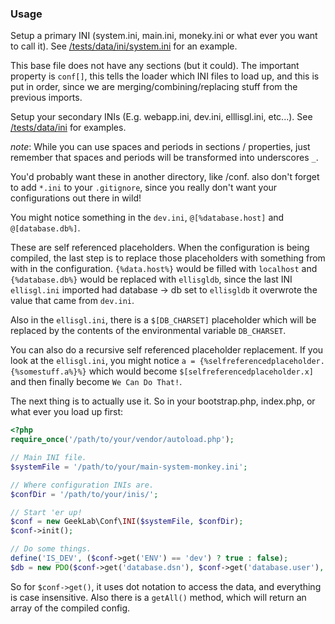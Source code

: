 ### Usage
Setup a primary INI (system.ini, main.ini, moneky.ini or what ever you want to call it). See [/tests/data/ini/system.ini](/tests/data/ini/system.ini) for an example.

This base file does not have any sections (but it could). The important property is `conf[]`, this tells the loader which INI files to load up, and this is put in order, since we are merging/combining/replacing stuff from the previous imports.

Setup your secondary INIs (E.g. webapp.ini, dev.ini, elllisgl.ini, etc...). See [/tests/data/ini](/tests/data/ini) for examples.

_note_: While you can use spaces and periods in sections / properties, just remember that spaces and periods will be transformed into underscores `_`.

You'd probably want these in another directory, like /conf. also don't forget to add `*.ini` to your `.gitignore`, since you really don't want your configurations out there in wild! 

You might notice something in the `dev.ini`, `@[%database.host]` and `@[database.db%]`.

These are self referenced placeholders. When the configuration is being compiled, the last step is to replace those placeholders with something from with in the configuration. `{%data.host%}` would be filled with `localhost` and  `{%database.db%}` would be replaced with `ellisgldb`, since the last INI `ellisgl.ini` imported had database -> db set to `ellisgldb` it overwrote the value that came from `dev.ini`.

Also in the `ellisgl.ini`, there is a `$[DB_CHARSET]` placeholder which will be replaced by the contents of the environmental variable `DB_CHARSET`.

You can also do a recursive self referenced placeholder replacement. If you look at the `ellisgl.ini`, you might notice `a = {%selfreferencedplaceholder.{%somestuff.a%}%}` which would become `$[selfreferencedplaceholder.x]` and then finally become `We Can Do That!`. 

The next thing is to actually use it. So in your bootstrap.php, index.php, or what ever you load up first:

```PHP
<?php
require_once('/path/to/your/vendor/autoload.php');

// Main INI file.
$systemFile = '/path/to/your/main-system-monkey.ini';

// Where configuration INIs are.
$confDir = '/path/to/your/inis/';

// Start 'er up!
$conf = new GeekLab\Conf\INI($systemFile, $confDir);
$conf->init();

// Do some things.
define('IS_DEV', ($conf->get('ENV') == 'dev') ? true : false);
$db = new PDO($conf->get('database.dsn'), $conf->get('database.user'), $conf->get('database.pass'));
```

So for `$conf->get()`, it uses dot notation to access the data, and everything is case insensitive. Also there is a `getAll()` method, which will return an array of the compiled config.
